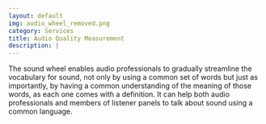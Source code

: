 ```yaml
---
layout: default
img: audio_wheel_removed.png
category: Services
title: Audio Quality Measurement
description: |
---
```

The sound wheel enables audio professionals to gradually streamline the vocabulary for sound, not only by using a common set of words but just as importantly, by having a common understanding of the meaning of those words, as each one comes with a definition. It can help both audio professionals and members of listener panels to talk about sound using a common language.